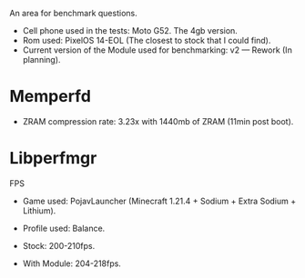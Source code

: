 An area for benchmark questions.

- Cell phone used in the tests: Moto G52. The 4gb version.
- Rom used: PixelOS 14-EOL (The closest to stock that I could find).
- Current version of the Module used for benchmarking: v2 — Rework (In planning).

# Memperfd

- ZRAM compression rate: 3.23x with 1440mb of ZRAM (11min post boot).

# Libperfmgr

FPS
- Game used: PojavLauncher (Minecraft 1.21.4 + Sodium + Extra Sodium + Lithium).
- Profile used: Balance.

- Stock: 200-210fps.
- With Module: 204-218fps.
